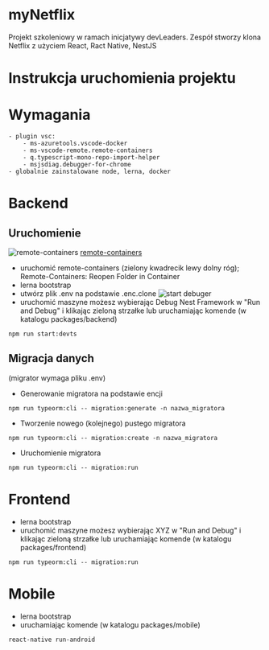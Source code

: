 # myNetflix
Projekt szkoleniowy w ramach inicjatywy devLeaders. Zespół stworzy klona Netflix z użyciem React, Ract Native, NestJS

# Instrukcja uruchomienia projektu
Wymagania  
======
    - plugin vsc:  
        - ms-azuretools.vscode-docker
        - ms-vscode-remote.remote-containers
        - q.typescript-mono-repo-import-helper
        - msjsdiag.debugger-for-chrome
    - globalnie zainstalowane node, lerna, docker

Backend  
======
Uruchomienie
------
![remote-containers](https://microsoft.github.io/vscode-remote-release/images/remote-dev-status-bar.png)
[remote-containers](https://microsoft.github.io/vscode-remote-release/images/remote-containers-readme.gif)
- uruchomić remote-containers (zielony kwadrecik lewy dolny róg); Remote-Containers: Reopen Folder in Container
- lerna bootstrap
- utwórz plik .env na podstawie .enc.clone
![start debuger](https://code.visualstudio.com/assets/docs/editor/debugging/debugging_hero.png)
- uruchomić maszyne możesz wybierając Debug Nest Framework w "Run and Debug" i klikając zieloną strzałke lub uruchamiając komende (w katalogu packages/backend)
```shell
npm run start:devts
```
Migracja danych
------
(migrator wymaga pliku .env)  
- Generowanie migratora na podstawie encji
```shell
npm run typeorm:cli -- migration:generate -n nazwa_migratora
```
- Tworzenie nowego (kolejnego) pustego migratora
```shell
npm run typeorm:cli -- migration:create -n nazwa_migratora
```
- Uruchomienie migratora
```shell
npm run typeorm:cli -- migration:run
```

Frontend  
======
- lerna bootstrap
- uruchomić maszyne możesz wybierając XYZ w "Run and Debug" i klikając zieloną strzałke lub uruchamiając komende (w katalogu packages/frontend)
```shell
npm run typeorm:cli -- migration:run
```

Mobile  
======
- lerna bootstrap
- uruchamiając komende (w katalogu packages/mobile)
```shell
react-native run-android
```